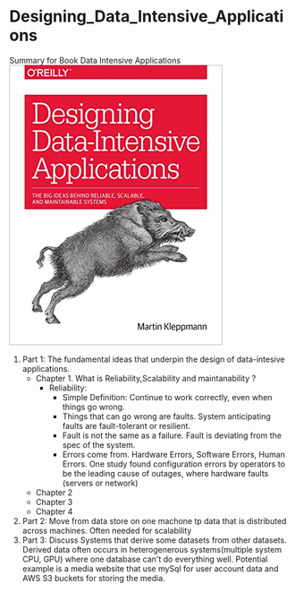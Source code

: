 # Designing_Data_Intensive_Applications
Summary for Book Data Intensive Applications
![Book Cover Data Intensive](./book-cover.jpg "Book Cover")

1. Part 1: The fundamental ideas that underpin the design of data-intesive applications.
    - Chapter 1. What is Reliability,Scalability and maintanability ?
        - Reliability:
            - Simple Definition: Continue to work correctly, even when things go wrong.  
            - Things that can go wrong are faults. System anticipating faults are fault-tolerant or resilient.
            - Fault is not the same as a failure. Fault is deviating from the spec of the system.
            - Errors come from. Hardware Errors, Software Errors, Human Errors. One study found configuration errors by operators to be the leading cause of outages, where hardware faults (servers or network) 
    - Chapter 2
    - Chapter 3 
    - Chapter 4
2. Part 2: Move from data store on one machone tp data that is distributed across machines. Often needed for scalability
3. Part 3: Discuss Systems that derive some datasets from other datasets. Derived data often occurs in heterogenerous systems(multiple system CPU, GPU) where one database can't do everything well. Potential example is a media website that use mySql for user account data and AWS S3 buckets for storing the media. 
